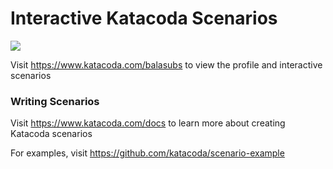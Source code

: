 # Interactive Katacoda Scenarios

[![](http://shields.katacoda.com/katacoda/balasubs/count.svg)](https://www.katacoda.com/balasubs "Get your profile on Katacoda.com")

Visit https://www.katacoda.com/balasubs to view the profile and interactive scenarios

### Writing Scenarios
Visit https://www.katacoda.com/docs to learn more about creating Katacoda scenarios

For examples, visit https://github.com/katacoda/scenario-example
